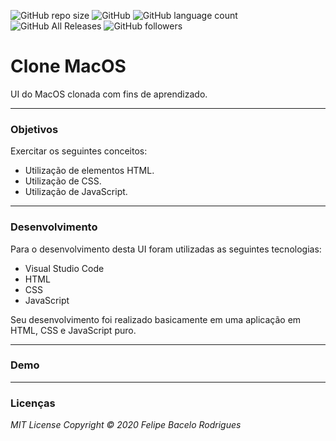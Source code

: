 ![GitHub repo size](https://img.shields.io/github/repo-size/felipebacelo/Clone_MacOS?style=for-the-badge)
![GitHub](https://img.shields.io/github/license/felipebacelo/Clone_MacOS?style=for-the-badge)
![GitHub language count](https://img.shields.io/github/languages/count/felipebacelo/Clone_MacOS?style=for-the-badge)
![GitHub All Releases](https://img.shields.io/github/downloads/felipebacelo/Clone_MacOS/total?style=for-the-badge)
![GitHub followers](https://img.shields.io/github/followers/felipebacelo?style=for-the-badge)

# Clone MacOS

UI do MacOS clonada com fins de aprendizado.
***
### Objetivos

Exercitar os seguintes conceitos:

* Utilização de elementos HTML.
* Utilização de CSS.
* Utilização de JavaScript.
***
### Desenvolvimento

Para o desenvolvimento desta UI foram utilizadas as seguintes tecnologias:

* Visual Studio Code
* HTML
* CSS
* JavaScript

Seu desenvolvimento foi realizado basicamente em uma aplicação em HTML, CSS e JavaScript puro.
***
### Demo



***
### Licenças

_MIT License_
_Copyright   ©   2020 Felipe Bacelo Rodrigues_
